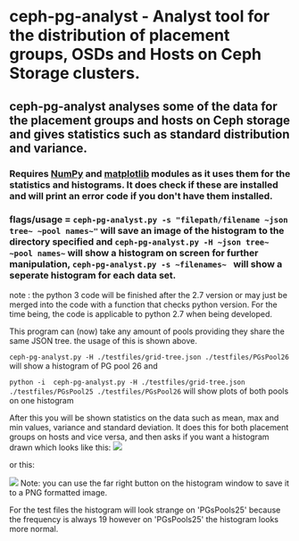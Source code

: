 # ceph-pg-analyst - Analyst tool for the distribution of placement groups, OSDs and Hosts on Ceph Storage clusters.

## ceph-pg-analyst analyses some of the data for the placement groups and hosts on Ceph storage and gives statistics such as standard distribution and variance. 

### Requires [NumPy](http://www.numpy.org/) and [matplotlib](http://matplotlib.org/)  modules as it uses them for the statistics and histograms. It does check if these are installed and will print an error code if you don't have them installed. 
### flags/usage = `ceph-pg-analyst.py -s "filepath/filename ~json tree~ ~pool names~"` will save an image of the histogram to the directory specified and `ceph-pg-analyst.py -H ~json tree~ ~pool names~` will show a histogram on screen for further manipulation, `ceph-pg-analyst.py -s ~filenames~ ` will show a seperate histogram for each data set.


note : the python 3 code will be finished after the 2.7 version or may just be merged into the code with a function that checks python version. For the time being, the code is applicable to python 2.7 when being developed.


This program can (now) take any amount of pools providing they share the same JSON tree. the usage of this is shown above. 


` ceph-pg-analyst.py -H ./testfiles/grid-tree.json ./testfiles/PGsPool26 `
will show a histogram of PG pool 26 and 

  `python -i  ceph-pg-analyst.py -H ./testfiles/grid-tree.json ./testfiles/PGsPool25 ./testfiles/PGsPool26`
will show plots of both pools on one histogram 

After this you will be shown statistics on the data such as mean, max and min values, variance and standard deviation. It does this for both placement groups on hosts and vice versa, and then asks if you want a histogram drawn which looks like this: ![](http://i.imgur.com/jlTAxBo.png)

or this:

![](http://i.imgur.com/WP9syXC.png)
Note: you can use the far right button on the histogram window to save it to a PNG formatted image. 

For the test files the histogram will look strange on 'PGsPools25' because the frequency is always 19 however on 'PGsPools25' the histogram looks more normal. 

